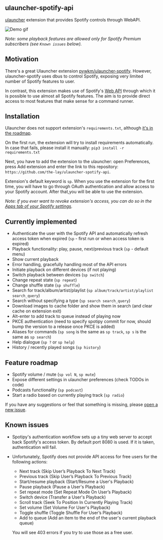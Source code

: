 ulauncher-spotify-api
--------------------------
[ulauncher](https://github.com/Ulauncher/Ulauncher) extension that provides Spotify controls through WebAPI.

![Demo gif](demo.gif)

*Note: some playback features are allowed only for Spotify Premium subscribers (see `Known issues` below).*

Motivation
--------------------------
There's a great Ulauncher extension [pywkm/ulauncher-spotify](https://github.com/pywkm/ulauncher-spotify).
However, ulauncher-spotify uses dbus to control Spotify, exposing very limited number of Spotify features to user.

In contrast, this extension makes use of Spotify's [Web API](https://developer.spotify.com/documentation/web-api/)
through which it is possible to use almost all Spotify features. The aim is to provide direct access to most features
that make sense for a command runner.

Installation
--------------------------
Ulauncher does not support extension's `requirements.txt`,
although [it's in the roadmap](https://github.com/Ulauncher/Ulauncher/issues/273).

On the first run, the extension will try to install requirements automatically.
In case that fails, please install it manually:
`pip3 install -r requirements.txt`

Next, you have to add the extension to the ulauncher: open Preferences, press Add extension and enter the link to this
repository: `https://github.com/the-lay/ulauncher-spotify-api`.

Extension's default keyword is `sp`. When you use the extension for the first time, you will have to
go through OAuth authentication and allow access to your Spotify account.
After that,you will be able to use the extension.

*Note: if you ever want to revoke extension's access, you can do so in the
[Apps tab of your Spotify settings](https://www.spotify.com/account/apps/).*


Currently implemented
--------------------------
- Authenticate the user with the Spotify API and automatically refresh access token when expired (`sp` - first run or
when access token is expired)
- Playback functionality: play, pause, next/previous track (`sp` - default menu)
- Show current playback
- Error handling, gracefully handling most of the API errors
- Initiate playback on different devices (if not playing)
- Switch playback between devices (`sp switch`)
- Change repeat state (`sp repeat`)
- Change shuffle state (`sp shuffle`)
- Search for track/album/artist/playlist (`sp album/track/artist/playlist search_query`)
- Search without specifying a type (`sp search search_query`)
- Download images to cache folder and show them in search (and clear cache on extension exit)
- Alt-enter to add track to queue instead of playing now
- PKCE authentication (need to specify spotipy commit for now, should bump the version to a release once PKCE is added)
- Aliases for commands (`sp song` is the same as `sp track`, `sp s` is the same as `sp search`)
- Help dialogue (`sp ?` or `sp help`)
- History / recently played songs (`sp history`)

Feature roadmap
--------------------------
- Spotify volume / mute (`sp vol N`, `sp mute`)
- Expose different settings in ulauncher preferences (check TODOs in code)
- Podcasts functionality (`sp podcast`)
- Start a radio based on currently playing track (`sp radio`)

If you have any suggestions or feel that something is missing, please [open a new issue](TODO).


Known issues
--------------------------
- Spotipy's authentication workflow sets up a tiny web server to accept back Spotify's access token.
By default port 8080 is used. If it is taken, authentication will fail.

- Unfortunately, Spotify does not provide API access for free users for the following actions:
  - Next track (Skip User’s Playback To Next Track)
  - Previous track (Skip User’s Playback To Previous Track)
  - Start/resume playback (Start/Resume a User's Playback)
  - Pause playback (Pause a User's Playback)
  - Set repeat mode (Set Repeat Mode On User’s Playback)
  - Switch device (Transfer a User's Playback)
  - Scroll track (Seek To Position In Currently Playing Track)
  - Set volume (Set Volume For User's Playback)
  - Toggle shuffle (Toggle Shuffle For User’s Playback)
  - Add to queue (Add an item to the end of the user's current playback queue)
  
  You will see 403 errors if you try to use those as a free user. 
